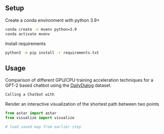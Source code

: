 ## Setup

Create a conda environment with python 3.9+

```bash
conda create -n mvenv python=3.9
conda activate mvenv
```

Install requirements

```bash
python3 -m pip install -r requirements.txt
```

## Usage

Comparison of different GPU/CPU training acceleration techniques for a GPT-2 based chatbot using the [DailyDialog](https://huggingface.co/datasets/daily_dialog) dataset.

```bash
Calling a Chatbot with
```

Render an interactive visualization of the shortest path between two points

```python
from astar import astar
from visualize import visualize

# load saved map from earlier step
